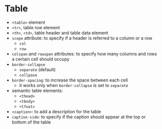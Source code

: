 # Table

- `<table>` element
- `<tr>`, table row element
- `<th>`, `<td>`, table header and table data element
- `scope` attribute: to specify if a header is referred to a column or a row
    - `col`
    - `row`
- `colspan` and `rowspan` attributes: to specify how many columns and rows a certain cell should occupy
- `border-collapse`
    - `separate` (default)
    - `collpase` 
- `border-spacing`: to increase the space between each cell
  - it works only when `border-collapse` is set to `separate`
- semantic table elements:
  - `<thead>`
  - `<tbody>`
  - `<tfoot>`
- `<caption>`: to add a description for the table
- `caption-side`: to specify if the caption should appear at the top or bottom of the table